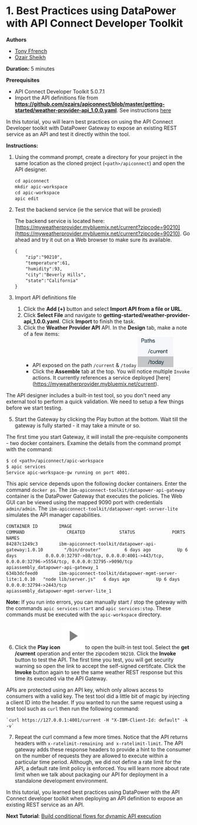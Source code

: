 # 1. Best Practices using DataPower with API Connect Developer Toolkit

**Authors** 
* [Tony Ffrench](https://github.com/tonyffrench)
* [Ozair Sheikh](https://github.com/ozairs)

**Duration:** 5 minutes

**Prerequisites**
* API Connect Developer Toolkit 5.0.7.1
* Import the API definitions file from **https://github.com/ozairs/apiconnect/blob/master/getting-started/weather-provider-api_1.0.0.yaml**. See instructions [here](https://www.ibm.com/support/knowledgecenter/SSMNED_5.0.0/com.ibm.apic.apionprem.doc/create_api_swagger.html)

In this tutorial, you will learn best practices on using the API Connect Developer toolkit with DataPower Gateway to expose an existing REST service as an API and test it directly within the tool.

**Instructions:** 

1. Using the command prompt, create a directory for your project in the same location as the cloned project (`<path>/apiconnect`) and open the API designer.
	```
	cd apiconnect
	mkdir apic-workspace
	cd apic-workspace
	apic edit
	```
2. Test the backend service (ie the service that will be proxied)
	
	The backend service is located here: [https://myweatherprovider.mybluemix.net/current?zipcode=90210](https://myweatherprovider.mybluemix.net/current?zipcode=90210). Go ahead and try it out on a Web browser to make sure its available. 
	```
	{
		"zip":"90210",
		"temperature":61,
		"humidity":93,
		"city":"Beverly Hills",
		"state":"California"
	}
	```
3. Import API definitions file
	1. Click the **Add (+)** button and select **Import API from a file or URL**.
    2. Click **Select File** and navigate to **getting-started/weather-provider-api_1.0.0.yaml**. Click **Import** to finish the task.
    3. Click the **Weather Provider API** API. In the **Design** tab, make a note of a few items:
    	* API exposed on the path `/current` & `/today`
		![alt](images/paths.png)
		* Click the **Assemble** tab at the top. You will notice multiple `Invoke` actions. It currently references a service deployed [here] (https://myweatherprovider.mybluemix.net/current).
		
The API designer includes a built-in test tool, so you don't need any external tool to perform a quick validation. We need to setup a few things before we start testing.

5. Start the Gateway by clicking the Play button at the bottom. Wait till the gateway is fully started - it may take a minute or so. 

  The first time you start Gateway, it will install the pre-requisite components - two docker containers. Examine the details from the command prompt with the command:
  ```
  $ cd <path>/apiconnect/apic-workspace
  $ apic services
  Service apic-workspace-gw running on port 4001.
  ```
  This apic service depends upon the following docker containers. Enter the command `docker ps`. The `ibm-apiconnect-toolkit/datapower-api-gateway` container is the DataPower Gateway that executes the policies. The Web GUI can be viewed using the mapped 9090 port with credentials `admin/admin`. The `ibm-apiconnect-toolkit/datapower-mgmt-server-lite` simulates the API manager capabilities.
  ```
  CONTAINER ID        IMAGE                                                      COMMAND                CREATED             STATUS              PORTS                                                                                            NAMES
84287c1249c3        ibm-apiconnect-toolkit/datapower-api-gateway:1.0.10        "/bin/drouter"         6 days ago          Up 6 days           0.0.0.0:32797->80/tcp, 0.0.0.0:4001->443/tcp, 0.0.0.0:32796->5554/tcp, 0.0.0.0:32795->9090/tcp   apiassembly_datapower-api-gateway_1
634b3dcfeed0        ibm-apiconnect-toolkit/datapower-mgmt-server-lite:1.0.10   "node lib/server.js"   6 days ago          Up 6 days           0.0.0.0:32794->2443/tcp                                                                          apiassembly_datapower-mgmt-server-lite_1
  ```
  **Note:** If you run into errors, you can manually start / stop the gateway with the commands `apic services:start` and `apic services:stop`. These commands must be executed with the `apic-workspace` directory.

6. Click the **Play icon** ![alt](images/play.png) to open the built-in test tool. Select the **get /current** operation and enter the zipcodem `90210`. Click the **Invoke** button to test the API. The first time you test, you will get security warning so open the link to accept the self-signed certifcate. Click the **Invoke** button again to see the same weather REST response but this time its executed via the API Gateway.

APIs are protected using an API key, which only allows access to consumers with a valid key.
The test tool did a little bit of magic by injecting a client ID into the header. If you wanted to run the same request using a test tool such as `curl` then run the following command:

	`curl https://127.0.0.1:4001/current -H "X-IBM-Client-Id: default" -k -v`

7. Repeat the curl command a few more times. Notice that the API returns headers with `x-ratelimit-remaining and x-ratelimit-limit`. The API gateway adds these response headers to provide a hint to the consumer on the number of requests they are allowed to execute within a particular time period. Although, we did not define a rate limit for the API, a default rate limit policy is enforced. You will learn more about rate limit when we talk about packaging our API for deployment in a standalone development environment.

In this tutorial, you learned best practices using DataPower with the API Connect developer toolkit when deploying an API definition to expose an existing REST service as an API.

**Next Tutorial**: [Build conditional flows for dynamic API execution](../master/conditional/README.md)